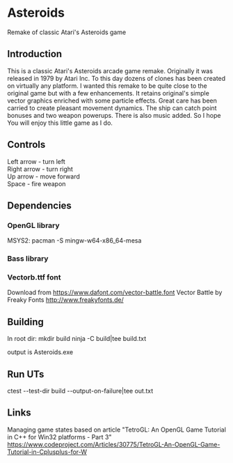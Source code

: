 # Asteroids
Remake of classic Atari's Asteroids game

## Introduction

  This is a classic Atari's Asteroids arcade game remake.
Originally it was released in 1979 by Atari Inc. To this day
dozens of clones has been created on virtually any platform.
I wanted this remake to be quite close to the original game
but with a few enhancements. It retains original's simple
vector graphics enriched with some particle effects. Great
care has been carried to create pleasant movement dynamics.
The ship can catch point bonuses and two weapon powerups.
There is also music added. So I hope You will enjoy this
little game as I do.

## Controls

Left arrow - turn left  
Right arrow - turn right  
Up arrow - move forward  
Space - fire weapon  

## Dependencies

### OpenGL library
MSYS2:
  pacman -S mingw-w64-x86_64-mesa

### Bass library

### Vectorb.ttf font
Download from https://www.dafont.com/vector-battle.font
Vector Battle by Freaky Fonts http://www.freakyfonts.de/

## Building
In root dir:
mkdir build
ninja -C build|tee build.txt

output is
  Asteroids.exe

## Run UTs
ctest --test-dir build --output-on-failure|tee out.txt

## Links 
Managing game states based on article "TetroGL: An OpenGL Game Tutorial in C++ for Win32 platforms - Part 3"
https://www.codeproject.com/Articles/30775/TetroGL-An-OpenGL-Game-Tutorial-in-Cplusplus-for-W
